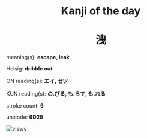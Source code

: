<h1 align="center">Kanji of the day</h1>
<h1 align="center">洩</h1>
<p align="left">meaning(s): <b>escape, leak</b></p>
<p align="left">Heisig: <b>dribble out</b></p>
<p align="left">ON reading(s): <b>エイ, セツ</b></p>
<p align="left">KUN reading(s): <b>の.びる, も.らす, も.れる</b></p>
<p align="left">stroke count: <b>9</b></p>
<p align="left">unicode: <b>6D29</b></p>
<p align="left"><img src="https://komarev.com/ghpvc/?username=tristanwagner-kanjioftheday&label=Views&color=0e75b6&style=flat" alt="views"/></p>
